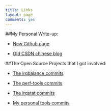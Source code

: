 ```yaml
---
title: Links
layout: page
comments: yes
---
```


##My Personal Write-up:

- [New Github page](http://yangoliver.github.io)

- [Old CSDN chinese blog](http://blog.csdn.net/yayong)


##The Open Source Projects that I got involved:

- [The irqbalance commits](https://github.com/Irqbalance/irqbalance/commits?author=yangoliver)

- [The perf-tools commits](https://github.com/brendangregg/perf-tools/commits?author=yangoliver)

- [The irqstat commits](https://github.com/lanceshelton/irqstat/commits?author=yangoliver)

- [My personal tools commits](https://github.com/yangoliver/mytools/commits?author=yangoliver)
